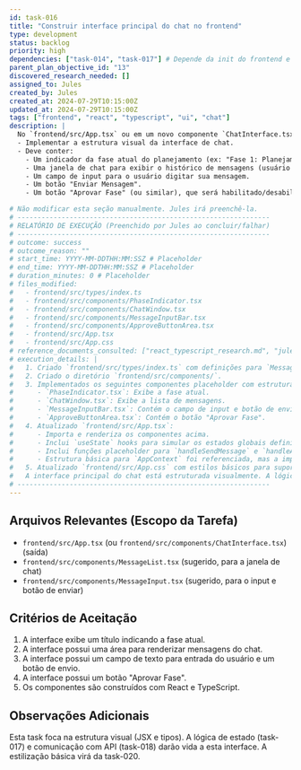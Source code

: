 ```yaml
---
id: task-016
title: "Construir interface principal do chat no frontend"
type: development
status: backlog
priority: high
dependencies: ["task-014", "task-017"] # Depende da init do frontend e do gerenciamento de estado
parent_plan_objective_id: "13"
discovered_research_needed: []
assigned_to: Jules
created_by: Jules
created_at: 2024-07-29T10:15:00Z
updated_at: 2024-07-29T10:15:00Z
tags: ["frontend", "react", "typescript", "ui", "chat"]
description: |
  No `frontend/src/App.tsx` ou em um novo componente `ChatInterface.tsx`:
  - Implementar a estrutura visual da interface de chat.
  - Deve conter:
    - Um indicador da fase atual do planejamento (ex: "Fase 1: Planejamento de Alto Nível").
    - Uma janela de chat para exibir o histórico de mensagens (usuário e IA).
    - Um campo de input para o usuário digitar sua mensagem.
    - Um botão "Enviar Mensagem".
    - Um botão "Aprovar Fase" (ou similar), que será habilitado/desabilitado pelo estado gerenciado na task-017.

# Não modificar esta seção manualmente. Jules irá preenchê-la.
# ---------------------------------------------------------------
# RELATÓRIO DE EXECUÇÃO (Preenchido por Jules ao concluir/falhar)
# ---------------------------------------------------------------
# outcome: success
# outcome_reason: ""
# start_time: YYYY-MM-DDTHH:MM:SSZ # Placeholder
# end_time: YYYY-MM-DDTHH:MM:SSZ # Placeholder
# duration_minutes: 0 # Placeholder
# files_modified:
#   - frontend/src/types/index.ts
#   - frontend/src/components/PhaseIndicator.tsx
#   - frontend/src/components/ChatWindow.tsx
#   - frontend/src/components/MessageInputBar.tsx
#   - frontend/src/components/ApproveButtonArea.tsx
#   - frontend/src/App.tsx
#   - frontend/src/App.css
# reference_documents_consulted: ["react_typescript_research.md", "jules-flow/done/task-017.md"]
# execution_details: |
#   1. Criado `frontend/src/types/index.ts` com definições para `Message` e `AppContextType` (baseado na estratégia da task-017).
#   2. Criado o diretório `frontend/src/components/`.
#   3. Implementados os seguintes componentes placeholder com estrutura básica e props tipadas:
#      - `PhaseIndicator.tsx`: Exibe a fase atual.
#      - `ChatWindow.tsx`: Exibe a lista de mensagens.
#      - `MessageInputBar.tsx`: Contém o campo de input e botão de enviar mensagem.
#      - `ApproveButtonArea.tsx`: Contém o botão "Aprovar Fase".
#   4. Atualizado `frontend/src/App.tsx`:
#      - Importa e renderiza os componentes acima.
#      - Inclui `useState` hooks para simular os estados globais definidos na task-017 (ex: `currentPhase`, `chatHistory`, `isApprovalStepEnabled`, `isLoadingChat`, `chatError`, `projectName`).
#      - Inclui funções placeholder para `handleSendMessage` e `handleApprovePhase` que manipulam esses estados simulados.
#      - Estrutura básica para `AppContext` foi referenciada, mas a implementação completa do Provider/Consumer é para tasks futuras.
#   5. Atualizado `frontend/src/App.css` com estilos básicos para suportar a estrutura dos novos componentes e layout geral.
#   A interface principal do chat está estruturada visualmente. A lógica de estado completa e a comunicação com API serão implementadas em tasks subsequentes.
# ---------------------------------------------------------------
---
```


## Arquivos Relevantes (Escopo da Tarefa)
* `frontend/src/App.tsx` (ou `frontend/src/components/ChatInterface.tsx`) (saída)
* `frontend/src/components/MessageList.tsx` (sugerido, para a janela de chat)
* `frontend/src/components/MessageInput.tsx` (sugerido, para o input e botão de enviar)

## Critérios de Aceitação
1. A interface exibe um título indicando a fase atual.
2. A interface possui uma área para renderizar mensagens do chat.
3. A interface possui um campo de texto para entrada do usuário e um botão de envio.
4. A interface possui um botão "Aprovar Fase".
5. Os componentes são construídos com React e TypeScript.

## Observações Adicionais
Esta task foca na estrutura visual (JSX e tipos). A lógica de estado (task-017) e comunicação com API (task-018) darão vida a esta interface. A estilização básica virá da task-020.
